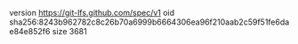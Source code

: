 version https://git-lfs.github.com/spec/v1
oid sha256:8243b962782c8c26b70a6999b6664306ea96f210aab2c59f51fe6dae84e852f6
size 3681
